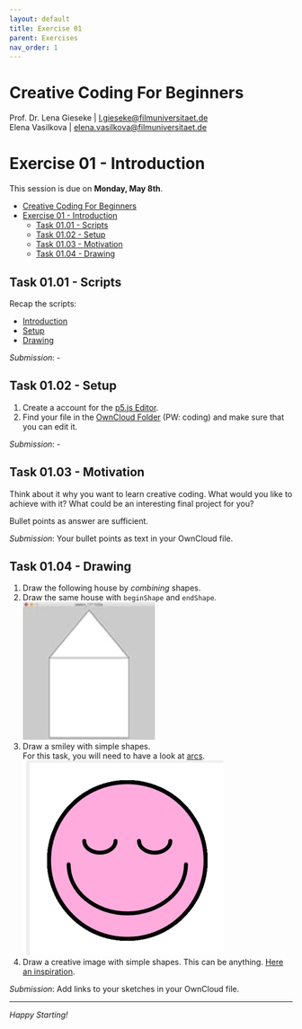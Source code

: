 ```yaml
---
layout: default
title: Exercise 01
parent: Exercises
nav_order: 1
---
```


# Creative Coding For Beginners
  
Prof. Dr. Lena Gieseke \| l.gieseke@filmuniversitaet.de  
Elena Vasilkova \| elena.vasilkova@filmuniversitaet.de
  
  
# Exercise 01 - Introduction

This session is due on **Monday, May 8th**.  

* [Creative Coding For Beginners](#creative-coding-for-beginners)
* [Exercise 01 - Introduction](#exercise-01---introduction)
    * [Task 01.01 - Scripts](#task-0101---scripts)
    * [Task 01.02 - Setup](#task-0102---setup)
    * [Task 01.03 - Motivation](#task-0103---motivation)
    * [Task 01.04 - Drawing](#task-0104---drawing)


## Task 01.01 - Scripts

Recap the scripts:

* [Introduction](../../02_scripts/ccfb_ss25_01_intro_script.md)
* [Setup](../../02_scripts/ccfb_ss25_02_setup_script.md)
* [Drawing](../../02_scripts/ccfb_ss25_03_drawing_script.md)

*Submission*: -

## Task 01.02 - Setup

1. Create a account for the [p5.js Editor](https://editor.p5js.org/).
2. Find your file in the [OwnCloud Folder](https://owncloud.gwdg.de/index.php/s/Vj3IQ39a5f4llPD) (PW: coding) and make sure that you can edit it.

*Submission*: -

## Task 01.03 - Motivation

Think about it why you want to learn creative coding. What would you like to achieve with it? What could be an interesting final project for you? 

Bullet points as answer are sufficient. 

*Submission*: Your bullet points as text in your OwnCloud file.


## Task 01.04 - Drawing

1. Draw the following house by *combining* shapes. 
2. Draw the same house with `beginShape` and `endShape`.  
![house](img/house.png)  
3. Draw a smiley with simple shapes.   
For this task, you will need to have a look at [arcs](../../02_scripts/ccfb_ss25_03_drawing_script.md#arc).  
![face](img/face.png)
4. Draw a creative image with simple shapes. This can be anything. [Here an inspiration](https://editor.p5js.org/legie/sketches/cikqyBxbd).



*Submission*: Add links to your sketches in your OwnCloud file.

---

*Happy Starting!*
